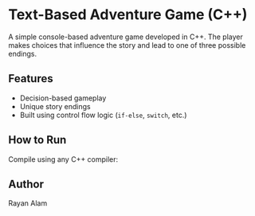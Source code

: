 # Text-Based Adventure Game (C++)

A simple console-based adventure game developed in C++. The player makes choices that influence the story and lead to one of three possible endings.

## Features
- Decision-based gameplay
- Unique story endings
- Built using control flow logic (`if-else`, `switch`, etc.)

## How to Run
Compile using any C++ compiler:


## Author
Rayan Alam

